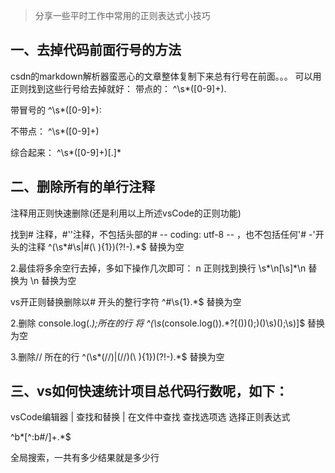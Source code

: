 > 分享一些平时工作中常用的正则表达式小技巧

## 一、去掉代码前面行号的方法

csdn的markdown解析器蛮恶心的文章整体复制下来总有行号在前面。。。
可以用正则找到这些行号给去掉就好：
带点的：
^\s*([0-9]+)\.

带冒号的
^\s*([0-9]+)\:

不带点：
^\s*([0-9]+)

综合起来：
^\s*([0-9]+)[\.]*

## 二、删除所有的单行注释

注释用正则快速删除(还是利用以上所述vsCode的正则功能)

找到# 注释，#''注释，不包括头部的# -- coding: utf-8 -- ，也不包括任何'# -'开头的注释
^(\s*#\s|#(\ ){1})(?!\-).*$
替换为空


2.最佳将多余空行去掉，多如下操作几次即可： n 正则找到换行
\s*\n[\s]*\n 替换为 \n
替换为空


vs开正则替换删除以# 开头的整行字符
^\#\s{1}.*$
替换为空

2.删除 console.log(.*);所在的行
将
^(\s*(console.log\()).*?[(\))(\);)(\)\s)(\);\s)]$
替换为空

3.删除// 所在的行
^(\s*(\/\/)|(\/\/)(\ ){1})(?!\-).*$
替换为空

## 三、vs如何快速统计项目总代码行数呢，如下：
vsCode编辑器 | 查找和替换 | 在文件中查找
查找选项选 选择正则表达式

^b*[^:b#/]+.*$

全局搜索，一共有多少结果就是多少行
